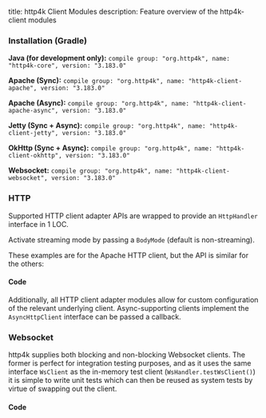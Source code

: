 title: http4k Client Modules
description: Feature overview of the http4k-client modules

### Installation (Gradle)
**Java (for development only):** ```compile group: "org.http4k", name: "http4k-core", version: "3.183.0"```

**Apache (Sync):** ```compile group: "org.http4k", name: "http4k-client-apache", version: "3.183.0"```

**Apache (Async):** ```compile group: "org.http4k", name: "http4k-client-apache-async", version: "3.183.0"```

**Jetty (Sync + Async):** ```compile group: "org.http4k", name: "http4k-client-jetty", version: "3.183.0"```

**OkHttp (Sync + Async):** ```compile group: "org.http4k", name: "http4k-client-okhttp", version: "3.183.0"```

**Websocket:** ```compile group: "org.http4k", name: "http4k-client-websocket", version: "3.183.0"```

### HTTP
Supported HTTP client adapter APIs are wrapped to provide an `HttpHandler` interface in 1 LOC.

Activate streaming mode by passing a `BodyMode` (default is non-streaming).

These examples are for the Apache HTTP client, but the API is similar for the others:

#### Code [<img class="octocat"/>](https://github.com/http4k/http4k/blob/master/src/docs/guide/modules/clients/example_http.kt)
<script src="https://gist-it.appspot.com/https://github.com/http4k/http4k/blob/master/src/docs/guide/modules/clients/example_http.kt"></script>

Additionally, all HTTP client adapter modules allow for custom configuration of the relevant underlying client. Async-supporting clients implement the `AsyncHttpClient` interface can be passed a callback.

### Websocket
http4k supplies both blocking and non-blocking Websocket clients. The former is perfect for integration testing purposes, and as it uses the same interface `WsClient` as the in-memory test client (`WsHandler.testWsClient()`) it is simple to write unit tests which can then be reused as system tests by virtue of swapping out the client.

#### Code [<img class="octocat"/>](https://github.com/http4k/http4k/blob/master/src/docs/guide/modules/clients/example_websocket.kt)
<script src="https://gist-it.appspot.com/https://github.com/http4k/http4k/blob/master/src/docs/guide/modules/clients/example_websocket.kt"></script>
